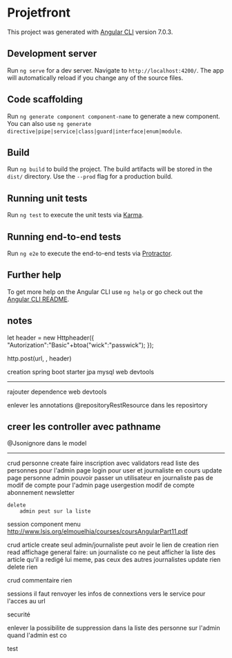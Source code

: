 # Projetfront

This project was generated with [Angular CLI](https://github.com/angular/angular-cli) version 7.0.3.

## Development server

Run `ng serve` for a dev server. Navigate to `http://localhost:4200/`. The app will automatically reload if you change any of the source files.

## Code scaffolding

Run `ng generate component component-name` to generate a new component. You can also use `ng generate directive|pipe|service|class|guard|interface|enum|module`.

## Build

Run `ng build` to build the project. The build artifacts will be stored in the `dist/` directory. Use the `--prod` flag for a production build.

## Running unit tests

Run `ng test` to execute the unit tests via [Karma](https://karma-runner.github.io).

## Running end-to-end tests

Run `ng e2e` to execute the end-to-end tests via [Protractor](http://www.protractortest.org/).

## Further help

To get more help on the Angular CLI use `ng help` or go check out the [Angular CLI README](https://github.com/angular/angular-cli/blob/master/README.md).

## notes

let header = new Httpheader({
	"Autorization":"Basic"+btoa("wick":"passwick");
});

http.post(url, , header)




creation
spring boot starter
	jpa
	mysql
	web
	devtools

----
rajouter dependence
	web
	devtools

enlever les annotations @repositoryRestResource dans les reposirtory

creer les controller avec pathname
------

@Jsonignore dans le model

------------

crud personne
    create
	    faire inscription avec validators
    read
        liste des personnes pour l'admin
        page login pour user et journaliste en cours
    update
        page personne admin
	        pouvoir passer un utilisateur en journaliste
	        pas de modif de compte pour l'admin
        page usergestion
	        modif de compte
	        abonnement newsletter
        
    delete
        admin peut sur la liste

session
    component menu
    http://www.lsis.org/elmouelhia/courses/coursAngularPart11.pdf


crud article
    create
        seul admin/journaliste peut avoir le lien de creation
        rien
    read
        affichage general
        faire: un journaliste co ne peut afficher la liste des article qu'il a redigé lui meme, pas ceux des autres journalistes
    update
        rien
    delete
        rien


crud commentaire
    rien

sessions
    il faut renvoyer les infos de connextions vers le service pour l'acces au url


securité

enlever la possibilite de suppression dans la liste des personne sur l'admin quand l'admin est co



test